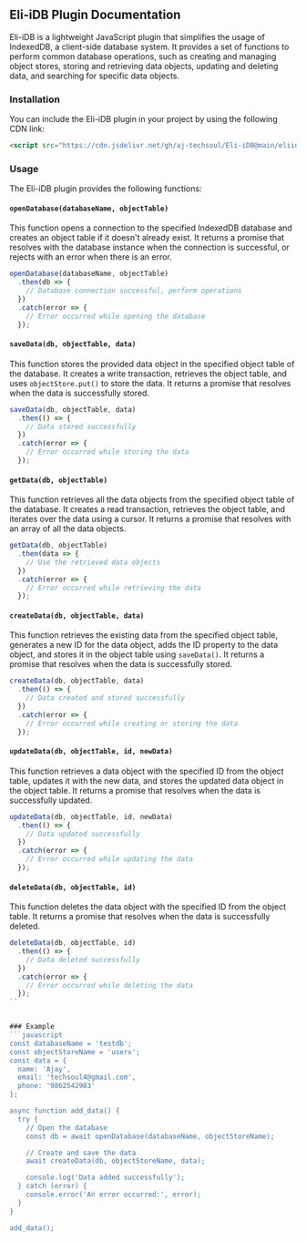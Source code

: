 ## Eli-iDB Plugin Documentation

Eli-iDB is a lightweight JavaScript plugin that simplifies the usage of IndexedDB, a client-side database system. It provides a set of functions to perform common database operations, such as creating and managing object stores, storing and retrieving data objects, updating and deleting data, and searching for specific data objects.

### Installation

You can include the Eli-iDB plugin in your project by using the following CDN link:

```html
<script src="https://cdn.jsdelivr.net/gh/aj-techsoul/Eli-iDB@main/eliidb.js"></script>
```

### Usage

The Eli-iDB plugin provides the following functions:

#### `openDatabase(databaseName, objectTable)`

This function opens a connection to the specified IndexedDB database and creates an object table if it doesn't already exist. It returns a promise that resolves with the database instance when the connection is successful, or rejects with an error when there is an error.

```javascript
openDatabase(databaseName, objectTable)
  .then(db => {
    // Database connection successful, perform operations
  })
  .catch(error => {
    // Error occurred while opening the database
  });
```

#### `saveData(db, objectTable, data)`

This function stores the provided data object in the specified object table of the database. It creates a write transaction, retrieves the object table, and uses `objectStore.put()` to store the data. It returns a promise that resolves when the data is successfully stored.

```javascript
saveData(db, objectTable, data)
  .then(() => {
    // Data stored successfully
  })
  .catch(error => {
    // Error occurred while storing the data
  });
```

#### `getData(db, objectTable)`

This function retrieves all the data objects from the specified object table of the database. It creates a read transaction, retrieves the object table, and iterates over the data using a cursor. It returns a promise that resolves with an array of all the data objects.

```javascript
getData(db, objectTable)
  .then(data => {
    // Use the retrieved data objects
  })
  .catch(error => {
    // Error occurred while retrieving the data
  });
```

#### `createData(db, objectTable, data)`

This function retrieves the existing data from the specified object table, generates a new ID for the data object, adds the ID property to the data object, and stores it in the object table using `saveData()`. It returns a promise that resolves when the data is successfully stored.

```javascript
createData(db, objectTable, data)
  .then(() => {
    // Data created and stored successfully
  })
  .catch(error => {
    // Error occurred while creating or storing the data
  });
```

#### `updateData(db, objectTable, id, newData)`

This function retrieves a data object with the specified ID from the object table, updates it with the new data, and stores the updated data object in the object table. It returns a promise that resolves when the data is successfully updated.

```javascript
updateData(db, objectTable, id, newData)
  .then(() => {
    // Data updated successfully
  })
  .catch(error => {
    // Error occurred while updating the data
  });
```

#### `deleteData(db, objectTable, id)`

This function deletes the data object with the specified ID from the object table. It returns a promise that resolves when the data is successfully deleted.

```javascript
deleteData(db, objectTable, id)
  .then(() => {
    // Data deleted successfully
  })
  .catch(error => {
    // Error occurred while deleting the data
  });
``


### Example
```javascript
const databaseName = 'testdb';
const objectStoreName = 'userx';
const data = {
  name: 'Ajay',
  email: 'techsoul4@gmail.com',
  phone: '9862542983'
};

async function add_data() {
  try {
    // Open the database
    const db = await openDatabase(databaseName, objectStoreName);

    // Create and save the data
    await createData(db, objectStoreName, data);

    console.log('Data added successfully');
  } catch (error) {
    console.error('An error occurred:', error);
  }
}

add_data();
```
